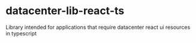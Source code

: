 # datacenter-lib-react-ts

Library intended for applications that require datacenter react ui resources in typescript